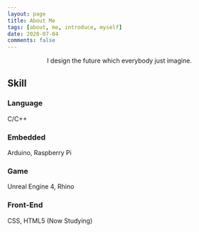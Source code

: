 ```yaml
---
layout: page
title: About Me
tags: [about, me, introduce, myself]
date: 2020-07-04
comments: false
---
```

    
<center>I design the future which everybody just imagine.</center>

## Skill
### Language
C/C++
### Embedded
Arduino, Raspberry Pi
### Game
Unreal Engine 4, Rhino
### Front-End
CSS, HTML5 (Now Studying)





<!--
{% capture images %}
    https://cloud.githubusercontent.com/assets/754514/14509720/61c61058-01d6-11e6-93ab-0918515ecd56.png
    https://cloud.githubusercontent.com/assets/754514/14509716/61ac6c8e-01d6-11e6-879f-8308883de790.png
{% endcapture %}
{% include gallery images=images caption="Screenshots of Moon Theme" cols=2 %}
-->

<!-- See a [live version of Moon](http://taylantatli.github.io/Moon) hosted on GitHub -->
